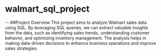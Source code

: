 # walmart_sql_project
--
##Project Overview
This project aims to analyze Walmart sales data using SQL. By leveraging SQL queries, we can extract valuable insights from the data, such as identifying sales trends, understanding customer behavior, and optimizing inventory management. The analysis helps in making data-driven decisions to enhance business operations and improve sales strategies.
